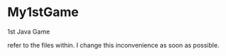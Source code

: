 My1stGame
=========

1st Java Game

refer to the files within. I change this inconvenience as soon as possible.
